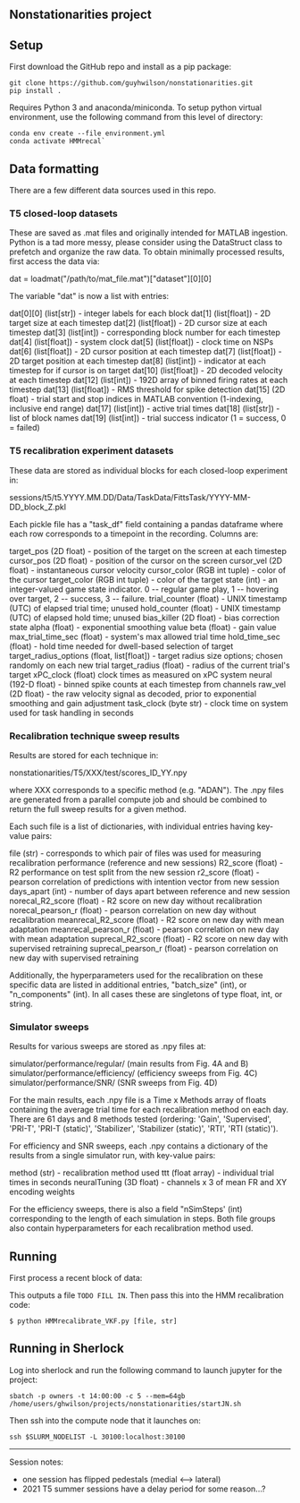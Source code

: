 ## **Nonstationarities project**


## Setup 

First download the GitHub repo and install as a pip package:

```
git clone https://github.com/guyhwilson/nonstationarities.git
pip install .
```



Requires Python 3 and anaconda/miniconda. To setup python virtual environment, use the following command from this level of directory:

```
conda env create --file environment.yml
conda activate HMMrecal`
```

## Data formatting

There are a few different data sources used in this repo. 

### T5 closed-loop datasets

These are saved as .mat files and originally intended for MATLAB ingestion. Python is a tad more messy, please consider using the DataStruct class to prefetch and organize the raw data. To obtain minimally processed results, first access the data via:

dat = loadmat("/path/to/mat_file.mat")["dataset"][0][0]

The variable "dat" is now a list with entries:

dat[0][0] (list[str]) - integer labels for each block
dat[1] (list[float]) - 2D target size at each timestep
dat[2] (list[float]) - 2D cursor size at each timestep 
dat[3] (list[int]) - corresponding block number for each timestep
dat[4] (list[float]) - system clock
dat[5] (list[float]) - clock time on NSPs
dat[6] (list[float]) - 2D cursor position at each timestep
dat[7] (list[float]) - 2D target position at each timestep
dat[8] (list[int]) - indicator at each timestep for if cursor is on target
dat[10] (list[float]) - 2D decoded velocity at each timestep
dat[12] (list[int]) - 192D array of binned firing rates at each timestep
dat[13] (list[float]) - RMS threshold for spike detection
dat[15] (2D float) - trial start and stop indices in MATLAB convention (1-indexing, inclusive end range)
dat[17] (list[int]) - active trial times
dat[18] (list[str]) - list of block names 
dat[19] (list[int]) - trial success indicator (1 = success, 0 = failed)


### T5 recalibration experiment datasets

These data are stored as individual blocks for each closed-loop experiment in:

sessions/t5/t5.YYYY.MM.DD/Data/TaskData/FittsTask/YYYY-MM-DD_block_Z.pkl


Each pickle file has a "task_df" field containing a pandas dataframe where each row corresponds to a timepoint in the recording. Columns are:

target_pos (2D float) - position of the target on the screen at each timestep
cursor_pos (2D float) - position of the cursor on the screen
cursor_vel (2D float) - instantaneous cursor velocity 
cursor_color (RGB int tuple) - color of the cursor 
target_color (RGB int tuple) - color of the target
state (int) - an integer-valued game state indicator. 0 -- regular game play, 1 -- hovering over target, 2 -- success, 3 -- failure.
trial_counter (float) - UNIX timestamp (UTC) of elapsed trial time; unused
hold_counter (float) - UNIX timestamp (UTC) of elapsed hold time; unused
bias_killer (2D float) - bias correction state
alpha (float) - exponential smoothing value
beta (float) - gain value
max_trial_time_sec (float) - system's max allowed trial time
hold_time_sec (float) - hold time needed for dwell-based selection of target
target_radius_options (float, list[float]) - target radius size options; chosen randomly on each new trial
target_radius (float) - radius of the current trial's target
xPC_clock (float) clock times as measured on xPC system 
neural (192-D float) - binned spike counts at each timestep from channels
raw_vel (2D float) - the raw velocity signal as decoded, prior to exponential smoothing and gain adjustment 
task_clock (byte str) - clock time on system used for task handling in seconds


### Recalibration technique sweep results

Results are stored for each technique in:

nonstationarities/T5/XXX/test/scores_ID_YY.npy

where XXX corresponds to a specific method (e.g. "ADAN"). The .npy files are generated from a parallel compute job and should be combined to return the full sweep results for a given method. 

Each such file is a list of dictionaries, with individual entries having key-value pairs:

file (str) - corresponds to which pair of files was used for measuring recalibration performance (reference and new sessions)
R2_score (float) - R2 performance on test split from the new session
r2_score (float) - pearson correlation of predictions with intention vector from new session
days_apart (int) - number of days apart between reference and new session
norecal_R2_score (float) - R2 score on new day without recalibration
norecal_pearson_r (float) - pearson correlation on new day without recalibration
meanrecal_R2_score (float) - R2 score on new day with mean adaptation
meanrecal_pearson_r (float) - pearson correlation on new day with mean adaptation
suprecal_R2_score (float) - R2 score on new day with supervised retraining
suprecal_pearson_r (float) - pearson correlation on new day with supervised retraining

Additionally, the hyperparameters used for the recalibration on these specific data are listed in additional entries, "batch_size" (int), or "n_components" (int). In all cases these are singletons of type float, int, or string.  

### Simulator sweeps

Results for various sweeps are stored as .npy files at:

simulator/performance/regular/ (main results from Fig. 4A and B)
simulator/performance/efficiency/ (efficiency sweeps from Fig. 4C)
simulator/performance/SNR/ (SNR sweeps from Fig. 4D)

For the main results, each .npy file is a Time x Methods array of floats containing the average trial time for each recalibration method on each day. There are 61 days and 8 methods tested (ordering: 'Gain', 'Supervised', 'PRI-T', 'PRI-T (static)', 'Stabilizer', 'Stabilizer (static)', 'RTI', 'RTI (static)').

For efficiency and SNR sweeps, each .npy contains a dictionary of the results from a single simulator run, with key-value pairs:

method (str) - recalibration method used 
ttt (float array) - individual trial times in seconds
neuralTuning (3D float) - channels x 3 of mean FR and XY encoding weights

For the efficiency sweeps, there is also a field "nSimSteps' (int) corresponding to the length of each simulation in steps. Both file groups also contain hyperparameters for each recalibration method used. 



## Running 

First process a recent block of data: 

This outputs a file `TODO FILL IN`. Then pass this into the HMM recalibration code: 

`$ python HMMrecalibrate_VKF.py [file, str]`

## Running in Sherlock

Log into sherlock and run the following command to launch jupyter for the project:

`sbatch -p owners -t 14:00:00 -c 5 --mem=64gb /home/users/ghwilson/projects/nonstationarities/startJN.sh`

Then ssh into the compute node that it launches on:

`ssh $SLURM_NODELIST -L 30100:localhost:30100`

---------------------------

Session notes:
- one session has flipped pedestals (medial <--> lateral)
- 2021 T5 summer sessions have a delay period for some reason...?